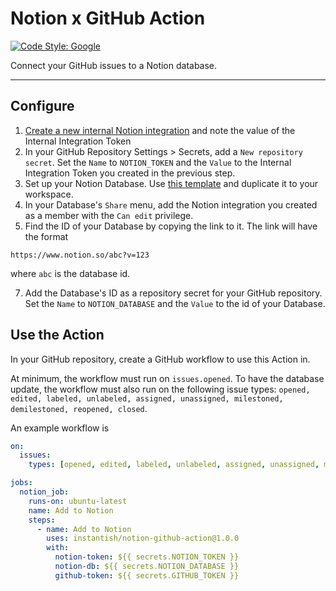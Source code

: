 # Notion x GitHub Action

[![Code Style: Google](https://img.shields.io/badge/code%20style-google-blueviolet.svg)](https://github.com/google/gts)


Connect your GitHub issues to a Notion database.

---

## Configure

1. [Create a new internal Notion integration](https://www.notion.so/my-integrations) and note the value of the Internal Integration Token
2. In your GitHub Repository Settings > Secrets, add a `New repository secret`. Set the `Name` to `NOTION_TOKEN` and the `Value` to the Internal Integration Token you created in the previous step.
3. Set up your Notion Database. Use [this template](https://www.notion.so/2d7f45dc13b4407cbc1417bd69e145e3?v=c110721ca140425a8d3a8dd1bc93ee08) and duplicate it to your workspace.
4. In your Database's `Share` menu, add the Notion integration you created as a member with the `Can edit` privilege.
5. Find the ID of your Database by copying the link to it. The link will have the format
```
https://www.notion.so/abc?v=123
```
where `abc` is the database id.

7. Add the Database's ID as a repository secret for your GitHub repository. Set the `Name` to `NOTION_DATABASE` and the `Value` to the id of your Database.

## Use the Action

In your GitHub repository, create a GitHub workflow to use this Action in.

At minimum, the workflow must run on `issues.opened`. To have the database update, the workflow must also run on the following issue types: `opened, edited, labeled, unlabeled, assigned, unassigned, milestoned, demilestoned, reopened, closed`.

An example workflow is
```yaml
on:
  issues:
    types: [opened, edited, labeled, unlabeled, assigned, unassigned, milestoned, demilestoned, reopened, closed]

jobs:
  notion_job:
    runs-on: ubuntu-latest
    name: Add to Notion
    steps:
      - name: Add to Notion
        uses: instantish/notion-github-action@1.0.0
        with:
          notion-token: ${{ secrets.NOTION_TOKEN }}
          notion-db: ${{ secrets.NOTION_DATABASE }}
          github-token: ${{ secrets.GITHUB_TOKEN }}
```
